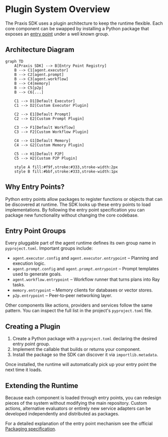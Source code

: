 # Plugin System Overview

The Praxis SDK uses a plugin architecture to keep the runtime flexible. Each core component can be swapped by installing a Python package that exposes an [entry point](https://packaging.python.org/en/latest/specifications/entry-points/) under a well known group.

## Architecture Diagram

```mermaid
graph TD
    A[Praxis SDK] --> B[Entry Point Registry]
    B --> C1[agent.executor]
    B --> C2[agent.prompt]
    B --> C3[agent.workflow]
    B --> C4[memory]
    B --> C5[p2p]
    B --> C6[...]
    
    C1 --> D1[Default Executor]
    C1 --> D2[Custom Executor Plugin]
    
    C2 --> E1[Default Prompt]
    C2 --> E2[Custom Prompt Plugin]
    
    C3 --> F1[Default Workflow]
    C3 --> F2[Custom Workflow Plugin]
    
    C4 --> G1[Default Memory]
    C4 --> G2[Custom Memory Plugin]
    
    C5 --> H1[Default P2P]
    C5 --> H2[Custom P2P Plugin]
    
    style A fill:#f9f,stroke:#333,stroke-width:2px
    style B fill:#bbf,stroke:#333,stroke-width:1px
```

## Why Entry Points?

Python entry points allow packages to register functions or objects that can be discovered at runtime. The SDK looks up these entry points to load implementations. By following the entry point specification you can package new functionality without changing the core codebase.

## Entry Point Groups

Every pluggable part of the agent runtime defines its own group name in `pyproject.toml`. Important groups include:

- `agent.executor.config` and `agent.executor.entrypoint` – Planning and execution logic.
- `agent.prompt.config` and `agent.prompt.entrypoint` – Prompt templates used to generate goals.
- `agent.workflow.entrypoint` – Workflow runner that turns plans into Ray tasks.
- `memory.entrypoint` – Memory clients for databases or vector stores.
- `p2p.entrypoint` – Peer‑to‑peer networking layer.

Other components like actions, providers and services follow the same pattern. You can inspect the full list in the project's `pyproject.toml` file.

## Creating a Plugin

1. Create a Python package with a `pyproject.toml` declaring the desired entry point group.
2. Implement the callable that builds or returns your component.
3. Install the package so the SDK can discover it via `importlib.metadata`.

Once installed, the runtime will automatically pick up your entry point the next time it loads.

## Extending the Runtime

Because each component is loaded through entry points, you can redesign pieces of the system without modifying the main repository. Custom actions, alternative evaluators or entirely new service adapters can be developed independently and distributed as packages.

For a detailed explanation of the entry point mechanism see the official [Packaging specification](https://packaging.python.org/en/latest/specifications/entry-points/).
